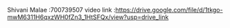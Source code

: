 Shivani Malae :700739507 
video link :https://drive.google.com/file/d/1tkgo-mwM6311H6qxzWH0fZn3_1HtSFQx/view?usp=drive_link
